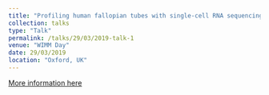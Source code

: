 ```yaml
---
title: "Profiling human fallopian tubes with single-cell RNA sequencing "
collection: talks
type: "Talk"
permalink: /talks/29/03/2019-talk-1
venue: "WIMM Day"
date: 29/03/2019
location: "Oxford, UK"
---
```


[More information here](https://zhiyhu.github.io/files/talk1.pdf)

